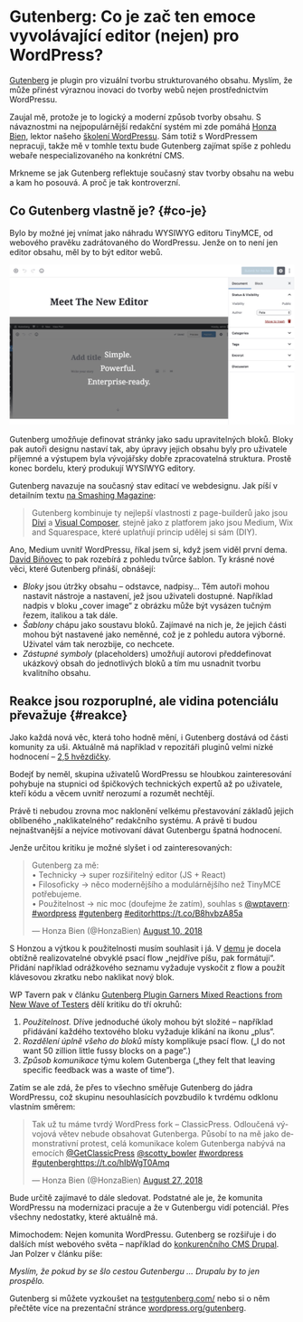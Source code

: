 # Gutenberg: Co je zač ten emoce vyvolávající editor (nejen) pro WordPress?

[Gutenberg](https://wordpress.org/gutenberg/) je plugin pro vizuální tvorbu strukturovaného obsahu. Myslím, že může přinést výraznou inovaci do tvorby webů nejen prostřednictvím WordPressu.

Zaujal mě, protože je to logický a moderní způsob tvorby obsahu. S návaznostmi na nejpopulárnější redakční systém mi zde pomáhá [Honza Bien](https://www.vzhurudolu.cz/lektori/jan-bien), lektor našeho [školení WordPressu](https://www.vzhurudolu.cz/kurzy/wordpress). Sám totiž s WordPressem nepracuji, takže mě v tomhle textu bude Gutenberg zajímat spíše z pohledu webaře nespecializovaného na konkrétní CMS.

Mrkneme se jak Gutenberg reflektuje současný stav tvorby obsahu na webu a kam ho posouvá. A proč je tak kontroverzní.

## Co Gutenberg vlastně je? {#co-je}

Bylo by možné jej vnímat jako náhradu WYSIWYG editoru TinyMCE, od webového pravěku zadrátovaného do WordPressu. Jenže on to není jen editor obsahu, měl by to být editor webů.

![Editor Gutenberg](../dist/images/original/gutenberg.jpg)

Gutenberg umožňuje definovat stránky jako sadu upravitelných bloků. Bloky pak autoři designu nastaví tak, aby úpravy jejich obsahu byly pro uživatele příjemné a výstupem byla vývojářsky dobře zpracovatelná struktura. Prostě konec bordelu, který produkují WYSIWYG editory.

Gutenberg navazuje na současný stav editací ve webdesignu. Jak píší v detailním textu [na Smashing Magazine](https://www.smashingmagazine.com/2018/08/complete-anatomy-gutenberg-wordpress-editor/):

> Gutenberg kombinuje ty nejlepší vlastnosti z page-builderů jako jsou [Divi](https://www.elegantthemes.com/gallery/divi/) a [ Visual Composer](https://visualcomposer.io/), stejně jako z platforem jako jsou Medium, Wix and Squarespace, které uplatňují princip udělej si sám (DIY).

Ano, Medium uvnitř WordPressu, říkal jsem si, když jsem viděl první dema. [David Bíňovec](https://davidbinda.wordpress.com/2018/02/26/gutenberg-bloky-a-sablony-obsahu/) to pak rozebírá z pohledu tvůrce šablon. Ty krásné nové věci, které Gutenberg přináší, obnášejí:

* *Bloky* jsou útržky obsahu – odstavce, nadpisy… Těm autoři mohou nastavit nástroje a nastavení, jež jsou uživateli dostupné. Například nadpis v bloku „cover image“ z obrázku může být vysázen tučným řezem, italikou a tak dále.
* *Šablony* chápu jako soustavu bloků. Zajímavé na nich je, že jejich části mohou být nastavené jako neměnné, což je z pohledu autora výborné. Uživatel vám tak nerozbije, co nechcete.
* *Zástupné symboly* (placeholders) umožňují autorovi předdefinovat ukázkový obsah do jednotlivých bloků a tím mu usnadnit tvorbu kvalitního obsahu.

## Reakce jsou rozporuplné, ale vidina potenciálu převažuje  {#reakce}

Jako každá nová věc, která toho hodně mění, i Gutenberg dostává od části komunity za uši. Aktuálně má například v repozitáři pluginů velmi nízké hodnocení – [2,5 hvězdičky](https://wordpress.org/plugins/gutenberg/). 

<!-- AdSnippet -->

Bodejť by neměl, skupina uživatelů WordPressu se hloubkou zainteresování pohybuje na stupnici od špičkových technických expertů až po uživatele, kteří kódu a věcem uvnitř nerozumí a rozumět nechtějí. 

Právě ti nebudou zrovna moc naklonění velkému přestavování základů jejich oblíbeného „naklikatelného“ redakčního systému. A právě ti budou nejnaštvanější a nejvíce motivovaní dávat Gutenbergu špatná hodnocení.

Jenže určitou kritiku je možné slyšet i od zainteresovaných:

<blockquote class="twitter-tweet" data-lang="en"><p lang="cs" dir="ltr">Gutenberg za mě: <br>• Technicky → super rozšiřitelný editor (JS + React) <br>• Filosoficky → něco modernějšího a modulárnějšího než TinyMCE potřebujeme.<br>• Použitelnost → nic moc (doufejme že zatím), souhlas s <a href="https://twitter.com/wptavern?ref_src=twsrc%5Etfw">@wptavern</a>: <a href="https://twitter.com/hashtag/wordpress?src=hash&amp;ref_src=twsrc%5Etfw">#wordpress</a> <a href="https://twitter.com/hashtag/gutenberg?src=hash&amp;ref_src=twsrc%5Etfw">#gutenberg</a> <a href="https://twitter.com/hashtag/editor?src=hash&amp;ref_src=twsrc%5Etfw">#editor</a><a href="https://t.co/B8hvbzA85a">https://t.co/B8hvbzA85a</a></p>&mdash; Honza Bien (@HonzaBien) <a href="https://twitter.com/HonzaBien/status/1027872362656681984?ref_src=twsrc%5Etfw">August 10, 2018</a></blockquote>
<script async src="https://platform.twitter.com/widgets.js" charset="utf-8"></script>

S Honzou a výtkou k použitelnosti musím souhlasit i já. V [demu](https://testgutenberg.com/) je docela obtížně realizovatelné obvyklé psací flow „nejdříve píšu, pak formátuji“. Přidání například odrážkového seznamu vyžaduje vyskočit z flow a použít klávesovou zkratku nebo naklikat nový blok.

WP Tavern pak v článku [Gutenberg Plugin Garners Mixed Reactions from New Wave of Testers](https://wptavern.com/gutenberg-plugin-garners-mixed-reactions-from-new-wave-of-testers) dělí kritiku do tří okruhů:

1. *Použitelnost.* Dříve jednoduché úkoly mohou být složité – například přidávání každého textového bloku vyžaduje klikání na ikonu „plus“.
2. *Rozdělení úplně všeho do bloků* místy komplikuje psací flow. („I do not want 50 zillion little fussy blocks on a page“.)
3. *Způsob komunikace* týmu kolem Gutenberga („they felt that leaving specific feedback was a waste of time“).

Zatím se ale zdá, že přes to všechno směřuje Gutenberg do jádra WordPressu, což skupinu nesouhlasících povzbudilo k tvrdému odklonu vlastním směrem:

<blockquote class="twitter-tweet" data-lang="en"><p lang="cs" dir="ltr">Tak už tu máme tvrdý WordPress fork – ClassicPress. Odloučená vývojová větev nebude obsahovat Gutenberga. Působí to na mě jako demonstrativní protest, celá komunikace kolem Gutenberga nabývá na emocích <a href="https://twitter.com/GetClassicPress?ref_src=twsrc%5Etfw">@GetClassicPress</a> <a href="https://twitter.com/scotty_bowler?ref_src=twsrc%5Etfw">@scotty_bowler</a> <a href="https://twitter.com/hashtag/wordpress?src=hash&amp;ref_src=twsrc%5Etfw">#wordpress</a> <a href="https://twitter.com/hashtag/gutenberg?src=hash&amp;ref_src=twsrc%5Etfw">#gutenberg</a><a href="https://t.co/hIbWgT0Amq">https://t.co/hIbWgT0Amq</a></p>&mdash; Honza Bien (@HonzaBien) <a href="https://twitter.com/HonzaBien/status/1034117672231948288?ref_src=twsrc%5Etfw">August 27, 2018</a></blockquote>
<script async src="https://platform.twitter.com/widgets.js" charset="utf-8"></script>

Bude určitě zajímavé to dále sledovat. Podstatné ale je, že komunita WordPressu na modernizaci pracuje a že v Gutenbergu vidí potenciál. Přes všechny nedostatky, které aktuálně má.

Mimochodem: Nejen komunita WordPressu. Gutenberg se rozšiřuje i do dalších míst webového světa – například do [konkurenčního CMS Drupal](https://www.maxiorel.cz/jak-vypada-gutenberg-novy-editor-z-wordpressu-po-implementaci-do-drupalu). Jan Polzer v článku píše:

*Myslím, že pokud by se šlo cestou Gutenbergu … Drupalu by to jen prospělo.*

Gutenberg si můžete vyzkoušet na [testgutenberg.com/](https://testgutenberg.com/) nebo si o něm přečtěte více na prezentační stránce [wordpress.org/gutenberg](https://wordpress.org/gutenberg/).
